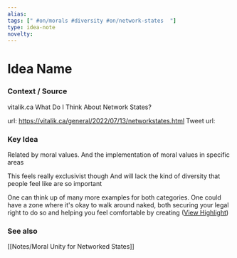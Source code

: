 ```yaml
---
alias: 
tags: [" #on/morals #diversity #on/network-states  "]
type: idea-note
novelty: 
---
```

# Idea Name

### Context / Source
vitalik.ca
What Do I Think About Network States?

url: https://vitalik.ca/general/2022/07/13/networkstates.html
Tweet url: 

### Key Idea

Related by moral values.
And the implementation of moral values in specific areas

This feels really exclusivist though
And will lack the kind of diversity that people feel like are so important

One can think up of many more examples for both categories. One could have a zone where it's okay to walk around naked, both securing your legal right to do so and helping you feel comfortable by creating ([View Highlight](https://instapaper.com/read/1522307276/20088742))

### See also
[[Notes/Moral Unity for Networked States]]